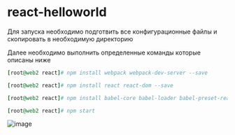 # react-helloworld

Для запуска необходимо подготвить все конфигурационные файлы и скопировать в необходимую директорию 

Далее необходимо выполнить определенные команды которые описаны ниже

```ruby
[root@web2 react]# npm install webpack webpack-dev-server --save
```
```ruby
[root@web2 react]# npm install react react-dom --save
```
```ruby
[root@web2 react]# npm install babel-core babel-loader babel-preset-react babel-preset-es2015 --save
```
```ruby
[root@web2 react]# npm start
```


![image](https://user-images.githubusercontent.com/69155591/117036468-494c5080-ad27-11eb-95d3-4a109baa3218.png)
